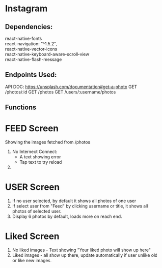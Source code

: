 # Instagram
## Dependencies:
react-native-fonts  
react-navigation: "^1.5.2",  
react-native-vector-icons  
react-native-keyboard-aware-scroll-view  
react-native-flash-message  


## Endpoints Used:
API DOC: https://unsplash.com/documentation#get-a-photo
GET /photos/:id
GET /photos
GET /users/:username/photos


## Functions
# FEED Screen
Showing the images fetched from /photos
1. No Internect Connect:
    - A text showing error 
    - Tap text to try reload
2. 

# USER Screen
1. If no user selected, by default it shows all photos of one user
2. If select user from "Feed" by clicking username or title, it shows all photos of selected user.
3. Display 6 photos by default, loads more on reach end.


# Liked Screen
1. No liked images - Text showing "Your liked photo will show up here"
2. Liked images - all show up there, update automatically if user unlike old or like new images.






